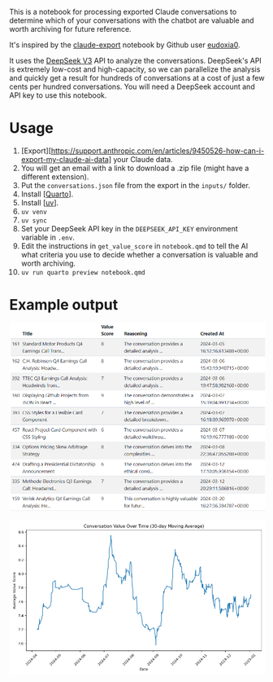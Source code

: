 This is a notebook for processing exported Claude conversations to determine which of your conversations with the chatbot are valuable and worth archiving for future reference.

It's inspired by the [claude-export](https://github.com/eudoxia0/claude-export/) notebook by Github user [eudoxia0](https://github.com/eudoxia0).

It uses the [DeepSeek V3](https://platform.deepseek.com/) API to analyze the conversations. DeepSeek's API is extremely low-cost and high-capacity, so we can parallelize the analysis and quickly get a result for hundreds of conversations at a cost of just a few cents per hundred conversations. You will need a DeepSeek account and API key to use this notebook.

# Usage

1. [Export][https://support.anthropic.com/en/articles/9450526-how-can-i-export-my-claude-ai-data] your Claude data.
1. You will get an email with a link to download a .zip file (might have a different extension).
1. Put the `conversations.json` file from the export in the `inputs/` folder.
1. Install [[Quarto](https://quarto.org/)].
1. Install [[uv](https://docs.astral.sh/uv/)].
1. `uv venv`
1. `uv sync`
1. Set your DeepSeek API key in the `DEEPSEEK_API_KEY` environment variable in `.env`.
1. Edit the instructions in `get_value_score` in `notebook.qmd` to tell the AI what criteria you use to decide whether a conversation is valuable and worth archiving.
1. `uv run quarto preview notebook.qmd`

# Example output

![Example dataframe](./outputs/sample_head.png)

![Example plot](./outputs/sample_plot.png)
